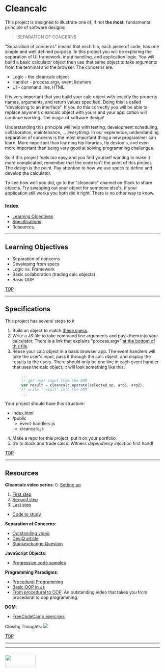 # Cleancalc

This project is designed to illustrate one of, if not __the most__, fundamental principle of software designs:

> SEPARATION OF CONCERNS

"Separation of concerns" means that each file, each piece of code, has one simple and well defined purpose.  In this project you will be exploring the separation of UI framework, input handling, and application logic.  You will build a basic calculator object then use that same object to take arguments from the terminal and the browser.  The concerns are:
* Logic - the cleancalc object
* Handler - process.argv, event listeners
* UI - command line, HTML

It is very important that you build your calc object with exactly the property names, arguments, and return values specified.  Doing this is called "developing to an interface".  If you do this correctly you will be able to replace anyone's cleancalc object with yours and your application will continue working.  The magic of software design!

Understanding this principle will help with testing, development scheduling, collaboration, maintenance, ... _everything_. In our experience, understanding separation of concerns is the most important thing a new programmer can learn.  More important than learning hip libraries, fly devtools, and even more important than being very good at solving programming challenges.  

So if this project feels too easy and you find yourself wanting to make it more complicated, remember that the code isn't the point of this project.  The design is the point.  Pay attention to how we use specs to define and develop the calculator.

To see how well you did, go to the "cleancalc" channel on Slack to share objects.  Try swapping out your object for someone else's, if your application still works you both did it right.  There is no other way to know.

### Index
* [Learning Objectives](#learning-objectives)
* [Specifications](#specifications)
* [Resources](#resources)

---

## Learning Objectives

* Separation of concerns
* Developing from specs
* Logic vs. Framework
* Basic collaboration (trading calc objects)
* Basic OOP

[TOP](#index)

---

## Specifications

This project has several steps to it

1. Build an object to match [these specs](https://github.com/elewa-academy/Fundamentals/blob/master/docs_src/3-cleancalc/cleancalc-series/1-cleancalc.js). 
2. Write a JS file to take command line arguments and pass them into your calculator. There is a link that explains "process.argv" [at the bottom of this file](https://github.com/elewa-academy/Fundamentals/blob/master/docs_src/3-cleancalc/cleancalc-series/1-cleancalc.js).
3. Reuse your calc object in a basic browser app.  The event handlers will take the user's input, pass it through the calc object, and display the results to the users.  There should only be one line in each event handler that uses the calc object, it will look something like this:
    ```js
        ...
        // get user input from the DOM
        var result = cleancalc.operate(selected_op, arg1, arg2);
        // write 'result' into the DOM
        ...
    ```
Your project should have this structure:
  * index.html
  * /public
    * event-handlers.js
    * cleancalc.js
4. Make a repo for this project, put it on your portfolio.
5. Go to Slack and trade calcs. Witness _dependency injection_ first hand!


[TOP](#index)

---

## Resources

__Cleancalc video series__:
0. [Setting up](https://www.youtube.com/watch?v=KUWsuwSHsAc&index=5&list=UUXoU1BsLZqg7gVoH4_0VGDw)
1. [First step](https://www.youtube.com/watch?v=e382FjIe6QQ&index=6&list=UUXoU1BsLZqg7gVoH4_0VGDw)
2. [Second step](https://www.youtube.com/watch?v=q6-ivciutKk&index=7&list=UUXoU1BsLZqg7gVoH4_0VGDw)
3. [Last step](https://www.youtube.com/watch?v=ragmWxRkLkA&index=8&list=UUXoU1BsLZqg7gVoH4_0VGDw)
* [Code to study](https://github.com/elewa-academy/Fundamentals/tree/master/docs_src/3-cleancalc/cleancalc-series) 

__Separation of Concerns__:
* [Outstanding video](https://www.youtube.com/watch?v=WDNvqxZBI_U)
* [DevIQ article](http://deviq.com/separation-of-concerns/)
* [Stackexchange Question](https://softwareengineering.stackexchange.com/questions/32581/how-do-you-explain-separation-of-concerns-to-others)

__JavaScript Objects__:
* [Progressive code samples](https://github.com/elewa-academy/General-Resources/tree/master/docs_src/local-resources/using-js/objects)

__Programming Paradigms__:
* [Procedural Programming](https://github.com/elewa-academy/General-Resources/blob/master/docs_src/local-resources/programming-and-paradigms/01-procedural-programming.md)
* [Basic OOP in Js](https://github.com/elewa-academy/General-Resources/blob/master/docs_src/local-resources/programming-and-paradigms/02-oop-single-objects.md)
* [From procedural to OOP](https://www.youtube.com/watch?v=rlLuL3jYLvA).  An outstanding video that takes you from procedural to oop programming.

__DOM__:
* [FreeCodeCamp exercises](https://www.freecodecamp.org/map-aside)

Closing Thoughts:
![](http://deviq.com/wp-content/uploads/2014/11/Separation-of-Concerns-Feb-2013.png)


[TOP](#index)


___
___
### <a href="http://elewa.education/blog" target="_blank"><img src="https://user-images.githubusercontent.com/18554853/34921062-506450ae-f97d-11e7-875f-6feeb26ad72d.png" width="100" height="40"/></a>

